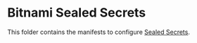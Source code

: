 # Bitnami Sealed Secrets

This folder contains the manifests to configure [Sealed Secrets](https://github.com/bitnami-labs/sealed-secrets).
